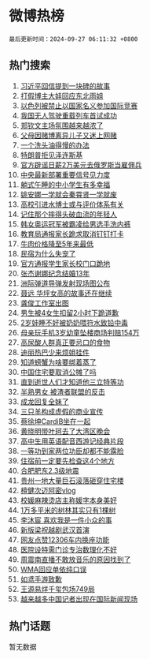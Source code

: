 # 微博热榜

`最后更新时间：2024-09-27 06:11:32 +0800`

## 热门搜索

1. [习近平回信提到一块碑的故事](https://m.weibo.cn/search?containerid=100103type%3D1%26t%3D10%26q%3D%23%E4%B9%A0%E8%BF%91%E5%B9%B3%E5%9B%9E%E4%BF%A1%E6%8F%90%E5%88%B0%E4%B8%80%E5%9D%97%E7%A2%91%E7%9A%84%E6%95%85%E4%BA%8B%23&stream_entry_id=51&isnewpage=1&extparam=seat%3D1%26filter_type%3Drealtimehot%26stream_entry_id%3D51%26c_type%3D51%26q%3D%2523%25E4%25B9%25A0%25E8%25BF%2591%25E5%25B9%25B3%25E5%259B%259E%25E4%25BF%25A1%25E6%258F%2590%25E5%2588%25B0%25E4%25B8%2580%25E5%259D%2597%25E7%25A2%2591%25E7%259A%2584%25E6%2595%2585%25E4%25BA%258B%2523%26dgr%3D0%26pos%3D0%26cate%3D10103%26display_time%3D1727388691%26pre_seqid%3D17273886918740117595454)
1. [打假博主大娃回应东北雨姐](https://m.weibo.cn/search?containerid=100103type%3D1%26t%3D10%26q%3D%23%E6%89%93%E5%81%87%E5%8D%9A%E4%B8%BB%E5%A4%A7%E5%A8%83%E5%9B%9E%E5%BA%94%E4%B8%9C%E5%8C%97%E9%9B%A8%E5%A7%90%23&stream_entry_id=31&isnewpage=1&extparam=seat%3D1%26stream_entry_id%3D31%26flag%3D2%26realpos%3D1%26pos%3D0%26lcate%3D5001%26filter_type%3Drealtimehot%26c_type%3D31%26q%3D%2523%25E6%2589%2593%25E5%2581%2587%25E5%258D%259A%25E4%25B8%25BB%25E5%25A4%25A7%25E5%25A8%2583%25E5%259B%259E%25E5%25BA%2594%25E4%25B8%259C%25E5%258C%2597%25E9%259B%25A8%25E5%25A7%2590%2523%26band_rank%3D1%26cate%3D5001%26dgr%3D0%26display_time%3D1727388691%26pre_seqid%3D17273886918740117595454)
1. [以色列被禁止以国家名义参加国际竞赛](https://m.weibo.cn/search?containerid=100103type%3D1%26t%3D10%26q%3D%23%E4%BB%A5%E8%89%B2%E5%88%97%E8%A2%AB%E7%A6%81%E6%AD%A2%E4%BB%A5%E5%9B%BD%E5%AE%B6%E5%90%8D%E4%B9%89%E5%8F%82%E5%8A%A0%E5%9B%BD%E9%99%85%E7%AB%9E%E8%B5%9B%23&stream_entry_id=31&isnewpage=1&extparam=seat%3D1%26stream_entry_id%3D31%26flag%3D2%26realpos%3D2%26pos%3D1%26lcate%3D5001%26filter_type%3Drealtimehot%26c_type%3D31%26q%3D%2523%25E4%25BB%25A5%25E8%2589%25B2%25E5%2588%2597%25E8%25A2%25AB%25E7%25A6%2581%25E6%25AD%25A2%25E4%25BB%25A5%25E5%259B%25BD%25E5%25AE%25B6%25E5%2590%258D%25E4%25B9%2589%25E5%258F%2582%25E5%258A%25A0%25E5%259B%25BD%25E9%2599%2585%25E7%25AB%259E%25E8%25B5%259B%2523%26band_rank%3D2%26cate%3D5001%26dgr%3D0%26display_time%3D1727388691%26pre_seqid%3D17273886918740117595454)
1. [我国无人驾驶重载列车首试成功](https://m.weibo.cn/search?containerid=100103type%3D1%26t%3D10%26q%3D%23%E6%88%91%E5%9B%BD%E6%97%A0%E4%BA%BA%E9%A9%BE%E9%A9%B6%E9%87%8D%E8%BD%BD%E5%88%97%E8%BD%A6%E9%A6%96%E8%AF%95%E6%88%90%E5%8A%9F%23&stream_entry_id=31&isnewpage=1&extparam=seat%3D1%26stream_entry_id%3D31%26flag%3D0%26realpos%3D3%26pos%3D2%26lcate%3D5001%26filter_type%3Drealtimehot%26c_type%3D31%26q%3D%2523%25E6%2588%2591%25E5%259B%25BD%25E6%2597%25A0%25E4%25BA%25BA%25E9%25A9%25BE%25E9%25A9%25B6%25E9%2587%258D%25E8%25BD%25BD%25E5%2588%2597%25E8%25BD%25A6%25E9%25A6%2596%25E8%25AF%2595%25E6%2588%2590%25E5%258A%259F%2523%26band_rank%3D3%26cate%3D5001%26dgr%3D0%26display_time%3D1727388691%26pre_seqid%3D17273886918740117595454)
1. [郑钦文主场氛围越来越浓了](https://m.weibo.cn/search?containerid=100103type%3D1%26t%3D10%26q%3D%23%E9%83%91%E9%92%A6%E6%96%87%E4%B8%BB%E5%9C%BA%E6%B0%9B%E5%9B%B4%E8%B6%8A%E6%9D%A5%E8%B6%8A%E6%B5%93%E4%BA%86%23&stream_entry_id=31&isnewpage=1&extparam=seat%3D1%26is_ad_pos%3D1%26stream_entry_id%3D31%26pos%3D3%26lcate%3D5001%26q%3D%2523%25E9%2583%2591%25E9%2592%25A6%25E6%2596%2587%25E4%25B8%25BB%25E5%259C%25BA%25E6%25B0%259B%25E5%259B%25B4%25E8%25B6%258A%25E6%259D%25A5%25E8%25B6%258A%25E6%25B5%2593%25E4%25BA%2586%2523%26filter_type%3Drealtimehot%26band_rank%3D4%26c_type%3D31%26topic_ad%3D1%26dgr%3D0%26cate%3D5001%26adid%3D256949%26display_time%3D1727388691%26pre_seqid%3D17273886918740117595454)
1. [父母因赌博离异儿子又迷上网赌](https://m.weibo.cn/search?containerid=100103type%3D1%26t%3D10%26q%3D%23%E7%88%B6%E6%AF%8D%E5%9B%A0%E8%B5%8C%E5%8D%9A%E7%A6%BB%E5%BC%82%E5%84%BF%E5%AD%90%E5%8F%88%E8%BF%B7%E4%B8%8A%E7%BD%91%E8%B5%8C%23&stream_entry_id=31&isnewpage=1&extparam=seat%3D1%26stream_entry_id%3D31%26flag%3D2%26realpos%3D4%26pos%3D4%26lcate%3D5001%26filter_type%3Drealtimehot%26c_type%3D31%26q%3D%2523%25E7%2588%25B6%25E6%25AF%258D%25E5%259B%25A0%25E8%25B5%258C%25E5%258D%259A%25E7%25A6%25BB%25E5%25BC%2582%25E5%2584%25BF%25E5%25AD%2590%25E5%258F%2588%25E8%25BF%25B7%25E4%25B8%258A%25E7%25BD%2591%25E8%25B5%258C%2523%26band_rank%3D4%26cate%3D5001%26dgr%3D0%26display_time%3D1727388691%26pre_seqid%3D17273886918740117595454)
1. [一个洗头油得慢的办法](https://m.weibo.cn/search?containerid=100103type%3D1%26t%3D10%26q%3D%E4%B8%80%E4%B8%AA%E6%B4%97%E5%A4%B4%E6%B2%B9%E5%BE%97%E6%85%A2%E7%9A%84%E5%8A%9E%E6%B3%95&stream_entry_id=31&isnewpage=1&extparam=seat%3D1%26stream_entry_id%3D31%26flag%3D2%26realpos%3D5%26pos%3D5%26lcate%3D5001%26filter_type%3Drealtimehot%26c_type%3D31%26q%3D%25E4%25B8%2580%25E4%25B8%25AA%25E6%25B4%2597%25E5%25A4%25B4%25E6%25B2%25B9%25E5%25BE%2597%25E6%2585%25A2%25E7%259A%2584%25E5%258A%259E%25E6%25B3%2595%26band_rank%3D5%26cate%3D5001%26dgr%3D0%26display_time%3D1727388691%26pre_seqid%3D17273886918740117595454)
1. [特朗普拒见泽连斯基](https://m.weibo.cn/search?containerid=100103type%3D1%26t%3D10%26q%3D%23%E7%89%B9%E6%9C%97%E6%99%AE%E6%8B%92%E8%A7%81%E6%B3%BD%E8%BF%9E%E6%96%AF%E5%9F%BA%23&stream_entry_id=31&isnewpage=1&extparam=seat%3D1%26stream_entry_id%3D31%26flag%3D0%26realpos%3D6%26pos%3D6%26lcate%3D5001%26filter_type%3Drealtimehot%26c_type%3D31%26q%3D%2523%25E7%2589%25B9%25E6%259C%2597%25E6%2599%25AE%25E6%258B%2592%25E8%25A7%2581%25E6%25B3%25BD%25E8%25BF%259E%25E6%2596%25AF%25E5%259F%25BA%2523%26band_rank%3D6%26cate%3D5001%26dgr%3D0%26display_time%3D1727388691%26pre_seqid%3D17273886918740117595454)
1. [官方辟谣日薪2万美元去俄罗斯当雇佣兵](https://m.weibo.cn/search?containerid=100103type%3D1%26t%3D10%26q%3D%23%E5%AE%98%E6%96%B9%E8%BE%9F%E8%B0%A3%E6%97%A5%E8%96%AA2%E4%B8%87%E7%BE%8E%E5%85%83%E5%8E%BB%E4%BF%84%E7%BD%97%E6%96%AF%E5%BD%93%E9%9B%87%E4%BD%A3%E5%85%B5%23&stream_entry_id=31&isnewpage=1&extparam=seat%3D1%26is_ad_pos%3D1%26stream_entry_id%3D31%26pos%3D7%26lcate%3D5001%26filter_type%3Drealtimehot%26band_rank%3D7%26c_type%3D31%26q%3D%2523%25E5%25AE%2598%25E6%2596%25B9%25E8%25BE%259F%25E8%25B0%25A3%25E6%2597%25A5%25E8%2596%25AA2%25E4%25B8%2587%25E7%25BE%258E%25E5%2585%2583%25E5%258E%25BB%25E4%25BF%2584%25E7%25BD%2597%25E6%2596%25AF%25E5%25BD%2593%25E9%259B%2587%25E4%25BD%25A3%25E5%2585%25B5%2523%26dgr%3D0%26cate%3D5001%26adid%3D257655%26display_time%3D1727388691%26pre_seqid%3D17273886918740117595454)
1. [中央最新部署重要信号见力度](https://m.weibo.cn/search?containerid=100103type%3D1%26t%3D10%26q%3D%23%E4%B8%AD%E5%A4%AE%E6%9C%80%E6%96%B0%E9%83%A8%E7%BD%B2%E9%87%8D%E8%A6%81%E4%BF%A1%E5%8F%B7%E8%A7%81%E5%8A%9B%E5%BA%A6%23&stream_entry_id=31&isnewpage=1&extparam=seat%3D1%26stream_entry_id%3D31%26flag%3D0%26realpos%3D7%26pos%3D8%26lcate%3D5001%26filter_type%3Drealtimehot%26c_type%3D31%26q%3D%2523%25E4%25B8%25AD%25E5%25A4%25AE%25E6%259C%2580%25E6%2596%25B0%25E9%2583%25A8%25E7%25BD%25B2%25E9%2587%258D%25E8%25A6%2581%25E4%25BF%25A1%25E5%258F%25B7%25E8%25A7%2581%25E5%258A%259B%25E5%25BA%25A6%2523%26band_rank%3D7%26cate%3D5001%26dgr%3D0%26display_time%3D1727388691%26pre_seqid%3D17273886918740117595454)
1. [躺式午睡的中小学生有多幸福](https://m.weibo.cn/search?containerid=100103type%3D1%26t%3D10%26q%3D%23%E8%BA%BA%E5%BC%8F%E5%8D%88%E7%9D%A1%E7%9A%84%E4%B8%AD%E5%B0%8F%E5%AD%A6%E7%94%9F%E6%9C%89%E5%A4%9A%E5%B9%B8%E7%A6%8F%23&stream_entry_id=31&isnewpage=1&extparam=seat%3D1%26stream_entry_id%3D31%26flag%3D0%26realpos%3D8%26pos%3D9%26lcate%3D5001%26filter_type%3Drealtimehot%26c_type%3D31%26q%3D%2523%25E8%25BA%25BA%25E5%25BC%258F%25E5%258D%2588%25E7%259D%25A1%25E7%259A%2584%25E4%25B8%25AD%25E5%25B0%258F%25E5%25AD%25A6%25E7%2594%259F%25E6%259C%2589%25E5%25A4%259A%25E5%25B9%25B8%25E7%25A6%258F%2523%26band_rank%3D8%26cate%3D5001%26dgr%3D0%26display_time%3D1727388691%26pre_seqid%3D17273886918740117595454)
1. [姚安娜一学就会秦霄贤一学就废](https://m.weibo.cn/search?containerid=100103type%3D1%26t%3D10%26q%3D%E5%A7%9A%E5%AE%89%E5%A8%9C%E4%B8%80%E5%AD%A6%E5%B0%B1%E4%BC%9A%E7%A7%A6%E9%9C%84%E8%B4%A4%E4%B8%80%E5%AD%A6%E5%B0%B1%E5%BA%9F&stream_entry_id=31&isnewpage=1&extparam=seat%3D1%26stream_entry_id%3D31%26flag%3D0%26realpos%3D9%26pos%3D10%26lcate%3D5001%26filter_type%3Drealtimehot%26c_type%3D31%26q%3D%25E5%25A7%259A%25E5%25AE%2589%25E5%25A8%259C%25E4%25B8%2580%25E5%25AD%25A6%25E5%25B0%25B1%25E4%25BC%259A%25E7%25A7%25A6%25E9%259C%2584%25E8%25B4%25A4%25E4%25B8%2580%25E5%25AD%25A6%25E5%25B0%25B1%25E5%25BA%259F%26band_rank%3D9%26cate%3D5001%26dgr%3D0%26display_time%3D1727388691%26pre_seqid%3D17273886918740117595454)
1. [高校引进水博士或与评价体系有关](https://m.weibo.cn/search?containerid=100103type%3D1%26t%3D10%26q%3D%23%E9%AB%98%E6%A0%A1%E5%BC%95%E8%BF%9B%E6%B0%B4%E5%8D%9A%E5%A3%AB%E6%88%96%E4%B8%8E%E8%AF%84%E4%BB%B7%E4%BD%93%E7%B3%BB%E6%9C%89%E5%85%B3%23&stream_entry_id=31&isnewpage=1&extparam=seat%3D1%26stream_entry_id%3D31%26flag%3D1%26realpos%3D10%26pos%3D11%26lcate%3D5001%26filter_type%3Drealtimehot%26c_type%3D31%26q%3D%2523%25E9%25AB%2598%25E6%25A0%25A1%25E5%25BC%2595%25E8%25BF%259B%25E6%25B0%25B4%25E5%258D%259A%25E5%25A3%25AB%25E6%2588%2596%25E4%25B8%258E%25E8%25AF%2584%25E4%25BB%25B7%25E4%25BD%2593%25E7%25B3%25BB%25E6%259C%2589%25E5%2585%25B3%2523%26band_rank%3D10%26cate%3D5001%26dgr%3D0%26display_time%3D1727388691%26pre_seqid%3D17273886918740117595454)
1. [记住那个摔得头破血流的年轻人](https://m.weibo.cn/search?containerid=100103type%3D1%26t%3D10%26q%3D%23%E8%AE%B0%E4%BD%8F%E9%82%A3%E4%B8%AA%E6%91%94%E5%BE%97%E5%A4%B4%E7%A0%B4%E8%A1%80%E6%B5%81%E7%9A%84%E5%B9%B4%E8%BD%BB%E4%BA%BA%23&stream_entry_id=31&isnewpage=1&extparam=seat%3D1%26stream_entry_id%3D31%26flag%3D0%26realpos%3D11%26pos%3D12%26lcate%3D5001%26filter_type%3Drealtimehot%26c_type%3D31%26q%3D%2523%25E8%25AE%25B0%25E4%25BD%258F%25E9%2582%25A3%25E4%25B8%25AA%25E6%2591%2594%25E5%25BE%2597%25E5%25A4%25B4%25E7%25A0%25B4%25E8%25A1%2580%25E6%25B5%2581%25E7%259A%2584%25E5%25B9%25B4%25E8%25BD%25BB%25E4%25BA%25BA%2523%26band_rank%3D11%26cate%3D5001%26dgr%3D0%26display_time%3D1727388691%26pre_seqid%3D17273886918740117595454)
1. [韩女奥运冠军被霸凌给男选手洗内裤](https://m.weibo.cn/search?containerid=100103type%3D1%26t%3D10%26q%3D%23%E9%9F%A9%E5%A5%B3%E5%A5%A5%E8%BF%90%E5%86%A0%E5%86%9B%E8%A2%AB%E9%9C%B8%E5%87%8C%E7%BB%99%E7%94%B7%E9%80%89%E6%89%8B%E6%B4%97%E5%86%85%E8%A3%A4%23&stream_entry_id=31&isnewpage=1&extparam=seat%3D1%26stream_entry_id%3D31%26flag%3D0%26realpos%3D12%26pos%3D13%26lcate%3D5001%26filter_type%3Drealtimehot%26c_type%3D31%26q%3D%2523%25E9%259F%25A9%25E5%25A5%25B3%25E5%25A5%25A5%25E8%25BF%2590%25E5%2586%25A0%25E5%2586%259B%25E8%25A2%25AB%25E9%259C%25B8%25E5%2587%258C%25E7%25BB%2599%25E7%2594%25B7%25E9%2580%2589%25E6%2589%258B%25E6%25B4%2597%25E5%2586%2585%25E8%25A3%25A4%2523%26band_rank%3D12%26cate%3D5001%26dgr%3D0%26display_time%3D1727388691%26pre_seqid%3D17273886918740117595454)
1. [教育局通报家长跪求取消钉钉打卡](https://m.weibo.cn/search?containerid=100103type%3D1%26t%3D10%26q%3D%23%E6%95%99%E8%82%B2%E5%B1%80%E9%80%9A%E6%8A%A5%E5%AE%B6%E9%95%BF%E8%B7%AA%E6%B1%82%E5%8F%96%E6%B6%88%E9%92%89%E9%92%89%E6%89%93%E5%8D%A1%23&stream_entry_id=31&isnewpage=1&extparam=seat%3D1%26stream_entry_id%3D31%26flag%3D0%26realpos%3D13%26pos%3D14%26lcate%3D5001%26filter_type%3Drealtimehot%26c_type%3D31%26q%3D%2523%25E6%2595%2599%25E8%2582%25B2%25E5%25B1%2580%25E9%2580%259A%25E6%258A%25A5%25E5%25AE%25B6%25E9%2595%25BF%25E8%25B7%25AA%25E6%25B1%2582%25E5%258F%2596%25E6%25B6%2588%25E9%2592%2589%25E9%2592%2589%25E6%2589%2593%25E5%258D%25A1%2523%26band_rank%3D13%26cate%3D5001%26dgr%3D0%26display_time%3D1727388691%26pre_seqid%3D17273886918740117595454)
1. [牛肉价格降至5年来最低](https://m.weibo.cn/search?containerid=100103type%3D1%26t%3D10%26q%3D%23%E7%89%9B%E8%82%89%E4%BB%B7%E6%A0%BC%E9%99%8D%E8%87%B35%E5%B9%B4%E6%9D%A5%E6%9C%80%E4%BD%8E%23&stream_entry_id=31&isnewpage=1&extparam=seat%3D1%26stream_entry_id%3D31%26flag%3D0%26realpos%3D14%26pos%3D15%26lcate%3D5001%26filter_type%3Drealtimehot%26c_type%3D31%26q%3D%2523%25E7%2589%259B%25E8%2582%2589%25E4%25BB%25B7%25E6%25A0%25BC%25E9%2599%258D%25E8%2587%25B35%25E5%25B9%25B4%25E6%259D%25A5%25E6%259C%2580%25E4%25BD%258E%2523%26band_rank%3D14%26cate%3D5001%26dgr%3D0%26display_time%3D1727388691%26pre_seqid%3D17273886918740117595454)
1. [民宿为什么失宠了](https://m.weibo.cn/search?containerid=100103type%3D1%26t%3D10%26q%3D%23%E6%B0%91%E5%AE%BF%E4%B8%BA%E4%BB%80%E4%B9%88%E5%A4%B1%E5%AE%A0%E4%BA%86%23&stream_entry_id=31&isnewpage=1&extparam=seat%3D1%26stream_entry_id%3D31%26flag%3D0%26realpos%3D15%26pos%3D16%26lcate%3D5001%26filter_type%3Drealtimehot%26c_type%3D31%26q%3D%2523%25E6%25B0%2591%25E5%25AE%25BF%25E4%25B8%25BA%25E4%25BB%2580%25E4%25B9%2588%25E5%25A4%25B1%25E5%25AE%25A0%25E4%25BA%2586%2523%26band_rank%3D15%26cate%3D5001%26dgr%3D0%26display_time%3D1727388691%26pre_seqid%3D17273886918740117595454)
1. [官方通报学生家长校门口跪地](https://m.weibo.cn/search?containerid=100103type%3D1%26t%3D10%26q%3D%23%E5%AE%98%E6%96%B9%E9%80%9A%E6%8A%A5%E5%AD%A6%E7%94%9F%E5%AE%B6%E9%95%BF%E6%A0%A1%E9%97%A8%E5%8F%A3%E8%B7%AA%E5%9C%B0%23&stream_entry_id=31&isnewpage=1&extparam=seat%3D1%26stream_entry_id%3D31%26flag%3D0%26realpos%3D16%26pos%3D17%26lcate%3D5001%26filter_type%3Drealtimehot%26c_type%3D31%26q%3D%2523%25E5%25AE%2598%25E6%2596%25B9%25E9%2580%259A%25E6%258A%25A5%25E5%25AD%25A6%25E7%2594%259F%25E5%25AE%25B6%25E9%2595%25BF%25E6%25A0%25A1%25E9%2597%25A8%25E5%258F%25A3%25E8%25B7%25AA%25E5%259C%25B0%2523%26band_rank%3D16%26cate%3D5001%26dgr%3D0%26display_time%3D1727388691%26pre_seqid%3D17273886918740117595454)
1. [张杰谢娜纪念结婚13年](https://m.weibo.cn/search?containerid=100103type%3D1%26t%3D10%26q%3D%23%E5%BC%A0%E6%9D%B0%E8%B0%A2%E5%A8%9C%E7%BA%AA%E5%BF%B5%E7%BB%93%E5%A9%9A13%E5%B9%B4%23&stream_entry_id=31&isnewpage=1&extparam=seat%3D1%26stream_entry_id%3D31%26flag%3D0%26realpos%3D17%26pos%3D18%26lcate%3D5001%26filter_type%3Drealtimehot%26c_type%3D31%26q%3D%2523%25E5%25BC%25A0%25E6%259D%25B0%25E8%25B0%25A2%25E5%25A8%259C%25E7%25BA%25AA%25E5%25BF%25B5%25E7%25BB%2593%25E5%25A9%259A13%25E5%25B9%25B4%2523%26band_rank%3D17%26cate%3D5001%26dgr%3D0%26display_time%3D1727388691%26pre_seqid%3D17273886918740117595454)
1. [洲际弹道导弹发射现场图公布](https://m.weibo.cn/search?containerid=100103type%3D1%26t%3D10%26q%3D%23%E6%B4%B2%E9%99%85%E5%BC%B9%E9%81%93%E5%AF%BC%E5%BC%B9%E5%8F%91%E5%B0%84%E7%8E%B0%E5%9C%BA%E5%9B%BE%E5%85%AC%E5%B8%83%23&stream_entry_id=31&isnewpage=1&extparam=seat%3D1%26stream_entry_id%3D31%26flag%3D0%26realpos%3D18%26pos%3D19%26lcate%3D5001%26filter_type%3Drealtimehot%26c_type%3D31%26q%3D%2523%25E6%25B4%25B2%25E9%2599%2585%25E5%25BC%25B9%25E9%2581%2593%25E5%25AF%25BC%25E5%25BC%25B9%25E5%258F%2591%25E5%25B0%2584%25E7%258E%25B0%25E5%259C%25BA%25E5%259B%25BE%25E5%2585%25AC%25E5%25B8%2583%2523%26band_rank%3D18%26cate%3D5001%26dgr%3D0%26display_time%3D1727388691%26pre_seqid%3D17273886918740117595454)
1. [聂远 华坪女高的故事还在继续](https://m.weibo.cn/search?containerid=100103type%3D1%26t%3D10%26q%3D%E8%81%82%E8%BF%9C+%E5%8D%8E%E5%9D%AA%E5%A5%B3%E9%AB%98%E7%9A%84%E6%95%85%E4%BA%8B%E8%BF%98%E5%9C%A8%E7%BB%A7%E7%BB%AD&stream_entry_id=31&isnewpage=1&extparam=seat%3D1%26stream_entry_id%3D31%26flag%3D0%26realpos%3D19%26pos%3D20%26lcate%3D5001%26filter_type%3Drealtimehot%26c_type%3D31%26q%3D%25E8%2581%2582%25E8%25BF%259C%2520%25E5%258D%258E%25E5%259D%25AA%25E5%25A5%25B3%25E9%25AB%2598%25E7%259A%2584%25E6%2595%2585%25E4%25BA%258B%25E8%25BF%2598%25E5%259C%25A8%25E7%25BB%25A7%25E7%25BB%25AD%26band_rank%3D19%26cate%3D5001%26dgr%3D0%26display_time%3D1727388691%26pre_seqid%3D17273886918740117595454)
1. [龚俊工作室出图](https://m.weibo.cn/search?containerid=100103type%3D1%26t%3D10%26q%3D%E9%BE%9A%E4%BF%8A%E5%B7%A5%E4%BD%9C%E5%AE%A4%E5%87%BA%E5%9B%BE&stream_entry_id=31&isnewpage=1&extparam=seat%3D1%26stream_entry_id%3D31%26flag%3D0%26realpos%3D20%26pos%3D21%26lcate%3D5001%26filter_type%3Drealtimehot%26c_type%3D31%26q%3D%25E9%25BE%259A%25E4%25BF%258A%25E5%25B7%25A5%25E4%25BD%259C%25E5%25AE%25A4%25E5%2587%25BA%25E5%259B%25BE%26band_rank%3D20%26cate%3D5001%26dgr%3D0%26display_time%3D1727388691%26pre_seqid%3D17273886918740117595454)
1. [男生被4女生扣留2小时下跪道歉](https://m.weibo.cn/search?containerid=100103type%3D1%26t%3D10%26q%3D%23%E7%94%B7%E7%94%9F%E8%A2%AB4%E5%A5%B3%E7%94%9F%E6%89%A3%E7%95%992%E5%B0%8F%E6%97%B6%E4%B8%8B%E8%B7%AA%E9%81%93%E6%AD%89%23&stream_entry_id=31&isnewpage=1&extparam=seat%3D1%26stream_entry_id%3D31%26flag%3D0%26realpos%3D21%26pos%3D22%26lcate%3D5001%26filter_type%3Drealtimehot%26c_type%3D31%26q%3D%2523%25E7%2594%25B7%25E7%2594%259F%25E8%25A2%25AB4%25E5%25A5%25B3%25E7%2594%259F%25E6%2589%25A3%25E7%2595%25992%25E5%25B0%258F%25E6%2597%25B6%25E4%25B8%258B%25E8%25B7%25AA%25E9%2581%2593%25E6%25AD%2589%2523%26band_rank%3D21%26cate%3D5001%26dgr%3D0%26display_time%3D1727388691%26pre_seqid%3D17273886918740117595454)
1. [2岁娃睡不好被奶奶喂符水致铅中毒](https://m.weibo.cn/search?containerid=100103type%3D1%26t%3D10%26q%3D%232%E5%B2%81%E5%A8%83%E7%9D%A1%E4%B8%8D%E5%A5%BD%E8%A2%AB%E5%A5%B6%E5%A5%B6%E5%96%82%E7%AC%A6%E6%B0%B4%E8%87%B4%E9%93%85%E4%B8%AD%E6%AF%92%23&stream_entry_id=31&isnewpage=1&extparam=seat%3D1%26stream_entry_id%3D31%26flag%3D0%26realpos%3D22%26pos%3D23%26lcate%3D5001%26filter_type%3Drealtimehot%26c_type%3D31%26q%3D%25232%25E5%25B2%2581%25E5%25A8%2583%25E7%259D%25A1%25E4%25B8%258D%25E5%25A5%25BD%25E8%25A2%25AB%25E5%25A5%25B6%25E5%25A5%25B6%25E5%2596%2582%25E7%25AC%25A6%25E6%25B0%25B4%25E8%2587%25B4%25E9%2593%2585%25E4%25B8%25AD%25E6%25AF%2592%2523%26band_rank%3D22%26cate%3D5001%26dgr%3D0%26display_time%3D1727388691%26pre_seqid%3D17273886918740117595454)
1. [母亲玩手机3岁幼童坠楼商场判赔154万](https://m.weibo.cn/search?containerid=100103type%3D1%26t%3D10%26q%3D%23%E6%AF%8D%E4%BA%B2%E7%8E%A9%E6%89%8B%E6%9C%BA3%E5%B2%81%E5%B9%BC%E7%AB%A5%E5%9D%A0%E6%A5%BC%E5%95%86%E5%9C%BA%E5%88%A4%E8%B5%94154%E4%B8%87%23&stream_entry_id=31&isnewpage=1&extparam=seat%3D1%26stream_entry_id%3D31%26flag%3D0%26realpos%3D23%26pos%3D24%26lcate%3D5001%26filter_type%3Drealtimehot%26c_type%3D31%26q%3D%2523%25E6%25AF%258D%25E4%25BA%25B2%25E7%258E%25A9%25E6%2589%258B%25E6%259C%25BA3%25E5%25B2%2581%25E5%25B9%25BC%25E7%25AB%25A5%25E5%259D%25A0%25E6%25A5%25BC%25E5%2595%2586%25E5%259C%25BA%25E5%2588%25A4%25E8%25B5%2594154%25E4%25B8%2587%2523%26band_rank%3D23%26cate%3D5001%26dgr%3D0%26display_time%3D1727388691%26pre_seqid%3D17273886918740117595454)
1. [高尿酸人群真正要忌口的食物](https://m.weibo.cn/search?containerid=100103type%3D1%26t%3D10%26q%3D%23%E9%AB%98%E5%B0%BF%E9%85%B8%E4%BA%BA%E7%BE%A4%E7%9C%9F%E6%AD%A3%E8%A6%81%E5%BF%8C%E5%8F%A3%E7%9A%84%E9%A3%9F%E7%89%A9%23&stream_entry_id=31&isnewpage=1&extparam=seat%3D1%26stream_entry_id%3D31%26flag%3D0%26realpos%3D24%26pos%3D25%26lcate%3D5001%26filter_type%3Drealtimehot%26c_type%3D31%26q%3D%2523%25E9%25AB%2598%25E5%25B0%25BF%25E9%2585%25B8%25E4%25BA%25BA%25E7%25BE%25A4%25E7%259C%259F%25E6%25AD%25A3%25E8%25A6%2581%25E5%25BF%258C%25E5%258F%25A3%25E7%259A%2584%25E9%25A3%259F%25E7%2589%25A9%2523%26band_rank%3D24%26cate%3D5001%26dgr%3D0%26display_time%3D1727388691%26pre_seqid%3D17273886918740117595454)
1. [迪丽热巴少来烦姐挂件](https://m.weibo.cn/search?containerid=100103type%3D1%26t%3D10%26q%3D%23%E8%BF%AA%E4%B8%BD%E7%83%AD%E5%B7%B4%E5%B0%91%E6%9D%A5%E7%83%A6%E5%A7%90%E6%8C%82%E4%BB%B6%23&stream_entry_id=31&isnewpage=1&extparam=seat%3D1%26stream_entry_id%3D31%26flag%3D0%26realpos%3D25%26pos%3D26%26lcate%3D5001%26filter_type%3Drealtimehot%26c_type%3D31%26q%3D%2523%25E8%25BF%25AA%25E4%25B8%25BD%25E7%2583%25AD%25E5%25B7%25B4%25E5%25B0%2591%25E6%259D%25A5%25E7%2583%25A6%25E5%25A7%2590%25E6%258C%2582%25E4%25BB%25B6%2523%26band_rank%3D25%26cate%3D5001%26dgr%3D0%26display_time%3D1727388691%26pre_seqid%3D17273886918740117595454)
1. [知道螃蟹为啥要绑着蒸了](https://m.weibo.cn/search?containerid=100103type%3D1%26t%3D10%26q%3D%E7%9F%A5%E9%81%93%E8%9E%83%E8%9F%B9%E4%B8%BA%E5%95%A5%E8%A6%81%E7%BB%91%E7%9D%80%E8%92%B8%E4%BA%86&stream_entry_id=31&isnewpage=1&extparam=seat%3D1%26stream_entry_id%3D31%26flag%3D0%26realpos%3D26%26pos%3D27%26lcate%3D5001%26filter_type%3Drealtimehot%26c_type%3D31%26q%3D%25E7%259F%25A5%25E9%2581%2593%25E8%259E%2583%25E8%259F%25B9%25E4%25B8%25BA%25E5%2595%25A5%25E8%25A6%2581%25E7%25BB%2591%25E7%259D%2580%25E8%2592%25B8%25E4%25BA%2586%26band_rank%3D26%26cate%3D5001%26dgr%3D0%26display_time%3D1727388691%26pre_seqid%3D17273886918740117595454)
1. [中国住宅要取消公摊了吗](https://m.weibo.cn/search?containerid=100103type%3D1%26t%3D10%26q%3D%23%E4%B8%AD%E5%9B%BD%E4%BD%8F%E5%AE%85%E8%A6%81%E5%8F%96%E6%B6%88%E5%85%AC%E6%91%8A%E4%BA%86%E5%90%97%23&stream_entry_id=31&isnewpage=1&extparam=seat%3D1%26stream_entry_id%3D31%26flag%3D0%26realpos%3D27%26pos%3D28%26lcate%3D5001%26filter_type%3Drealtimehot%26c_type%3D31%26q%3D%2523%25E4%25B8%25AD%25E5%259B%25BD%25E4%25BD%258F%25E5%25AE%2585%25E8%25A6%2581%25E5%258F%2596%25E6%25B6%2588%25E5%2585%25AC%25E6%2591%258A%25E4%25BA%2586%25E5%2590%2597%2523%26band_rank%3D27%26cate%3D5001%26dgr%3D0%26display_time%3D1727388691%26pre_seqid%3D17273886918740117595454)
1. [直到逝世人们才知道他三立特等功](https://m.weibo.cn/search?containerid=100103type%3D1%26t%3D10%26q%3D%23%E7%9B%B4%E5%88%B0%E9%80%9D%E4%B8%96%E4%BA%BA%E4%BB%AC%E6%89%8D%E7%9F%A5%E9%81%93%E4%BB%96%E4%B8%89%E7%AB%8B%E7%89%B9%E7%AD%89%E5%8A%9F%23&stream_entry_id=31&isnewpage=1&extparam=seat%3D1%26stream_entry_id%3D31%26flag%3D0%26realpos%3D28%26pos%3D29%26lcate%3D5001%26filter_type%3Drealtimehot%26c_type%3D31%26q%3D%2523%25E7%259B%25B4%25E5%2588%25B0%25E9%2580%259D%25E4%25B8%2596%25E4%25BA%25BA%25E4%25BB%25AC%25E6%2589%258D%25E7%259F%25A5%25E9%2581%2593%25E4%25BB%2596%25E4%25B8%2589%25E7%25AB%258B%25E7%2589%25B9%25E7%25AD%2589%25E5%258A%259F%2523%26band_rank%3D28%26cate%3D5001%26dgr%3D0%26display_time%3D1727388691%26pre_seqid%3D17273886918740117595454)
1. [半熟男女 被渣者联盟的反击](https://m.weibo.cn/search?containerid=100103type%3D1%26t%3D10%26q%3D%E5%8D%8A%E7%86%9F%E7%94%B7%E5%A5%B3+%E8%A2%AB%E6%B8%A3%E8%80%85%E8%81%94%E7%9B%9F%E7%9A%84%E5%8F%8D%E5%87%BB&stream_entry_id=31&isnewpage=1&extparam=seat%3D1%26stream_entry_id%3D31%26flag%3D0%26realpos%3D29%26pos%3D30%26lcate%3D5001%26filter_type%3Drealtimehot%26c_type%3D31%26q%3D%25E5%258D%258A%25E7%2586%259F%25E7%2594%25B7%25E5%25A5%25B3%2520%25E8%25A2%25AB%25E6%25B8%25A3%25E8%2580%2585%25E8%2581%2594%25E7%259B%259F%25E7%259A%2584%25E5%258F%258D%25E5%2587%25BB%26band_rank%3D29%26cate%3D5001%26dgr%3D0%26display_time%3D1727388691%26pre_seqid%3D17273886918740117595454)
1. [成龙回复全妹了](https://m.weibo.cn/search?containerid=100103type%3D1%26t%3D10%26q%3D%23%E6%88%90%E9%BE%99%E5%9B%9E%E5%A4%8D%E5%85%A8%E5%A6%B9%E4%BA%86%23&stream_entry_id=31&isnewpage=1&extparam=seat%3D1%26stream_entry_id%3D31%26flag%3D0%26realpos%3D30%26pos%3D31%26lcate%3D5001%26filter_type%3Drealtimehot%26c_type%3D31%26q%3D%2523%25E6%2588%2590%25E9%25BE%2599%25E5%259B%259E%25E5%25A4%258D%25E5%2585%25A8%25E5%25A6%25B9%25E4%25BA%2586%2523%26band_rank%3D30%26cate%3D5001%26dgr%3D0%26display_time%3D1727388691%26pre_seqid%3D17273886918740117595454)
1. [三只羊构成虚假的商业宣传](https://m.weibo.cn/search?containerid=100103type%3D1%26t%3D10%26q%3D%23%E4%B8%89%E5%8F%AA%E7%BE%8A%E6%9E%84%E6%88%90%E8%99%9A%E5%81%87%E7%9A%84%E5%95%86%E4%B8%9A%E5%AE%A3%E4%BC%A0%23&stream_entry_id=31&isnewpage=1&extparam=seat%3D1%26stream_entry_id%3D31%26flag%3D0%26realpos%3D31%26pos%3D32%26lcate%3D5001%26filter_type%3Drealtimehot%26c_type%3D31%26q%3D%2523%25E4%25B8%2589%25E5%258F%25AA%25E7%25BE%258A%25E6%259E%2584%25E6%2588%2590%25E8%2599%259A%25E5%2581%2587%25E7%259A%2584%25E5%2595%2586%25E4%25B8%259A%25E5%25AE%25A3%25E4%25BC%25A0%2523%26band_rank%3D31%26cate%3D5001%26dgr%3D0%26display_time%3D1727388691%26pre_seqid%3D17273886918740117595454)
1. [蔡徐坤CardiB坐在一起](https://m.weibo.cn/search?containerid=100103type%3D1%26t%3D10%26q%3D%23%E8%94%A1%E5%BE%90%E5%9D%A4CardiB%E5%9D%90%E5%9C%A8%E4%B8%80%E8%B5%B7%23&stream_entry_id=31&isnewpage=1&extparam=seat%3D1%26stream_entry_id%3D31%26flag%3D0%26realpos%3D32%26pos%3D33%26lcate%3D5001%26filter_type%3Drealtimehot%26c_type%3D31%26q%3D%2523%25E8%2594%25A1%25E5%25BE%2590%25E5%259D%25A4CardiB%25E5%259D%2590%25E5%259C%25A8%25E4%25B8%2580%25E8%25B5%25B7%2523%26band_rank%3D32%26cate%3D5001%26dgr%3D0%26display_time%3D1727388691%26pre_seqid%3D17273886918740117595454)
1. [黄晓明带叶珂去了大湾区晚会](https://m.weibo.cn/search?containerid=100103type%3D1%26t%3D10%26q%3D%23%E9%BB%84%E6%99%93%E6%98%8E%E5%B8%A6%E5%8F%B6%E7%8F%82%E5%8E%BB%E4%BA%86%E5%A4%A7%E6%B9%BE%E5%8C%BA%E6%99%9A%E4%BC%9A%23&stream_entry_id=31&isnewpage=1&extparam=seat%3D1%26stream_entry_id%3D31%26flag%3D0%26realpos%3D33%26pos%3D34%26lcate%3D5001%26filter_type%3Drealtimehot%26c_type%3D31%26q%3D%2523%25E9%25BB%2584%25E6%2599%2593%25E6%2598%258E%25E5%25B8%25A6%25E5%258F%25B6%25E7%258F%2582%25E5%258E%25BB%25E4%25BA%2586%25E5%25A4%25A7%25E6%25B9%25BE%25E5%258C%25BA%25E6%2599%259A%25E4%25BC%259A%2523%26band_rank%3D33%26cate%3D5001%26dgr%3D0%26display_time%3D1727388691%26pre_seqid%3D17273886918740117595454)
1. [高中生用英语配音西游记经典片段](https://m.weibo.cn/search?containerid=100103type%3D1%26t%3D10%26q%3D%23%E9%AB%98%E4%B8%AD%E7%94%9F%E7%94%A8%E8%8B%B1%E8%AF%AD%E9%85%8D%E9%9F%B3%E8%A5%BF%E6%B8%B8%E8%AE%B0%E7%BB%8F%E5%85%B8%E7%89%87%E6%AE%B5%23&stream_entry_id=31&isnewpage=1&extparam=seat%3D1%26stream_entry_id%3D31%26flag%3D1%26realpos%3D34%26pos%3D35%26lcate%3D5001%26filter_type%3Drealtimehot%26c_type%3D31%26q%3D%2523%25E9%25AB%2598%25E4%25B8%25AD%25E7%2594%259F%25E7%2594%25A8%25E8%258B%25B1%25E8%25AF%25AD%25E9%2585%258D%25E9%259F%25B3%25E8%25A5%25BF%25E6%25B8%25B8%25E8%25AE%25B0%25E7%25BB%258F%25E5%2585%25B8%25E7%2589%2587%25E6%25AE%25B5%2523%26band_rank%3D34%26cate%3D5001%26dgr%3D0%26display_time%3D1727388691%26pre_seqid%3D17273886918740117595454)
1. [一等功到家两位功臣却都不能露脸](https://m.weibo.cn/search?containerid=100103type%3D1%26t%3D10%26q%3D%23%E4%B8%80%E7%AD%89%E5%8A%9F%E5%88%B0%E5%AE%B6%E4%B8%A4%E4%BD%8D%E5%8A%9F%E8%87%A3%E5%8D%B4%E9%83%BD%E4%B8%8D%E8%83%BD%E9%9C%B2%E8%84%B8%23&stream_entry_id=31&isnewpage=1&extparam=seat%3D1%26stream_entry_id%3D31%26flag%3D0%26realpos%3D35%26pos%3D36%26lcate%3D5001%26filter_type%3Drealtimehot%26c_type%3D31%26q%3D%2523%25E4%25B8%2580%25E7%25AD%2589%25E5%258A%259F%25E5%2588%25B0%25E5%25AE%25B6%25E4%25B8%25A4%25E4%25BD%258D%25E5%258A%259F%25E8%2587%25A3%25E5%258D%25B4%25E9%2583%25BD%25E4%25B8%258D%25E8%2583%25BD%25E9%259C%25B2%25E8%2584%25B8%2523%26band_rank%3D35%26cate%3D5001%26dgr%3D0%26display_time%3D1727388691%26pre_seqid%3D17273886918740117595454)
1. [住宿前一定要先检查这4个地方](https://m.weibo.cn/search?containerid=100103type%3D1%26t%3D10%26q%3D%23%E4%BD%8F%E5%AE%BF%E5%89%8D%E4%B8%80%E5%AE%9A%E8%A6%81%E5%85%88%E6%A3%80%E6%9F%A5%E8%BF%994%E4%B8%AA%E5%9C%B0%E6%96%B9%23&stream_entry_id=31&isnewpage=1&extparam=seat%3D1%26stream_entry_id%3D31%26flag%3D0%26realpos%3D36%26pos%3D37%26lcate%3D5001%26filter_type%3Drealtimehot%26c_type%3D31%26q%3D%2523%25E4%25BD%258F%25E5%25AE%25BF%25E5%2589%258D%25E4%25B8%2580%25E5%25AE%259A%25E8%25A6%2581%25E5%2585%2588%25E6%25A3%2580%25E6%259F%25A5%25E8%25BF%25994%25E4%25B8%25AA%25E5%259C%25B0%25E6%2596%25B9%2523%26band_rank%3D36%26cate%3D5001%26dgr%3D0%26display_time%3D1727388691%26pre_seqid%3D17273886918740117595454)
1. [合肥肥东2.3级地震](https://m.weibo.cn/search?containerid=100103type%3D1%26t%3D10%26q%3D%23%E5%90%88%E8%82%A5%E8%82%A5%E4%B8%9C2.3%E7%BA%A7%E5%9C%B0%E9%9C%87%23&stream_entry_id=31&isnewpage=1&extparam=seat%3D1%26stream_entry_id%3D31%26flag%3D0%26realpos%3D37%26pos%3D38%26lcate%3D5001%26filter_type%3Drealtimehot%26c_type%3D31%26q%3D%2523%25E5%2590%2588%25E8%2582%25A5%25E8%2582%25A5%25E4%25B8%259C2.3%25E7%25BA%25A7%25E5%259C%25B0%25E9%259C%2587%2523%26band_rank%3D37%26cate%3D5001%26dgr%3D0%26display_time%3D1727388691%26pre_seqid%3D17273886918740117595454)
1. [贵州一地大量巨石滚落砸穿住宅楼](https://m.weibo.cn/search?containerid=100103type%3D1%26t%3D10%26q%3D%23%E8%B4%B5%E5%B7%9E%E4%B8%80%E5%9C%B0%E5%A4%A7%E9%87%8F%E5%B7%A8%E7%9F%B3%E6%BB%9A%E8%90%BD%E7%A0%B8%E7%A9%BF%E4%BD%8F%E5%AE%85%E6%A5%BC%23&stream_entry_id=31&isnewpage=1&extparam=seat%3D1%26stream_entry_id%3D31%26flag%3D0%26realpos%3D38%26pos%3D39%26lcate%3D5001%26filter_type%3Drealtimehot%26c_type%3D31%26q%3D%2523%25E8%25B4%25B5%25E5%25B7%259E%25E4%25B8%2580%25E5%259C%25B0%25E5%25A4%25A7%25E9%2587%258F%25E5%25B7%25A8%25E7%259F%25B3%25E6%25BB%259A%25E8%2590%25BD%25E7%25A0%25B8%25E7%25A9%25BF%25E4%25BD%258F%25E5%25AE%2585%25E6%25A5%25BC%2523%26band_rank%3D38%26cate%3D5001%26dgr%3D0%26display_time%3D1727388691%26pre_seqid%3D17273886918740117595454)
1. [檀健次迈阿密vlog](https://m.weibo.cn/search?containerid=100103type%3D1%26t%3D10%26q%3D%23%E6%AA%80%E5%81%A5%E6%AC%A1%E8%BF%88%E9%98%BF%E5%AF%86vlog%23&stream_entry_id=31&isnewpage=1&extparam=seat%3D1%26stream_entry_id%3D31%26flag%3D1%26realpos%3D39%26pos%3D40%26lcate%3D5001%26filter_type%3Drealtimehot%26c_type%3D31%26q%3D%2523%25E6%25AA%2580%25E5%2581%25A5%25E6%25AC%25A1%25E8%25BF%2588%25E9%2598%25BF%25E5%25AF%2586vlog%2523%26band_rank%3D39%26cate%3D5001%26dgr%3D0%26display_time%3D1727388691%26pre_seqid%3D17273886918740117595454)
1. [校媛麻辣烫店主称媛字本身美好](https://m.weibo.cn/search?containerid=100103type%3D1%26t%3D10%26q%3D%23%E6%A0%A1%E5%AA%9B%E9%BA%BB%E8%BE%A3%E7%83%AB%E5%BA%97%E4%B8%BB%E7%A7%B0%E5%AA%9B%E5%AD%97%E6%9C%AC%E8%BA%AB%E7%BE%8E%E5%A5%BD%23&stream_entry_id=31&isnewpage=1&extparam=seat%3D1%26stream_entry_id%3D31%26flag%3D0%26realpos%3D40%26pos%3D41%26lcate%3D5001%26filter_type%3Drealtimehot%26c_type%3D31%26q%3D%2523%25E6%25A0%25A1%25E5%25AA%259B%25E9%25BA%25BB%25E8%25BE%25A3%25E7%2583%25AB%25E5%25BA%2597%25E4%25B8%25BB%25E7%25A7%25B0%25E5%25AA%259B%25E5%25AD%2597%25E6%259C%25AC%25E8%25BA%25AB%25E7%25BE%258E%25E5%25A5%25BD%2523%26band_rank%3D40%26cate%3D5001%26dgr%3D0%26display_time%3D1727388691%26pre_seqid%3D17273886918740117595454)
1. [1万多平米的树林其实只有1棵树](https://m.weibo.cn/search?containerid=100103type%3D1%26t%3D10%26q%3D%231%E4%B8%87%E5%A4%9A%E5%B9%B3%E7%B1%B3%E7%9A%84%E6%A0%91%E6%9E%97%E5%85%B6%E5%AE%9E%E5%8F%AA%E6%9C%891%E6%A3%B5%E6%A0%91%23&stream_entry_id=31&isnewpage=1&extparam=seat%3D1%26stream_entry_id%3D31%26flag%3D0%26realpos%3D41%26pos%3D42%26lcate%3D5001%26filter_type%3Drealtimehot%26c_type%3D31%26q%3D%25231%25E4%25B8%2587%25E5%25A4%259A%25E5%25B9%25B3%25E7%25B1%25B3%25E7%259A%2584%25E6%25A0%2591%25E6%259E%2597%25E5%2585%25B6%25E5%25AE%259E%25E5%258F%25AA%25E6%259C%25891%25E6%25A3%25B5%25E6%25A0%2591%2523%26band_rank%3D41%26cate%3D5001%26dgr%3D0%26display_time%3D1727388691%26pre_seqid%3D17273886918740117595454)
1. [李沐宸 喜欢我是一件小众的事](https://m.weibo.cn/search?containerid=100103type%3D1%26t%3D10%26q%3D%E6%9D%8E%E6%B2%90%E5%AE%B8+%E5%96%9C%E6%AC%A2%E6%88%91%E6%98%AF%E4%B8%80%E4%BB%B6%E5%B0%8F%E4%BC%97%E7%9A%84%E4%BA%8B&stream_entry_id=31&isnewpage=1&extparam=seat%3D1%26stream_entry_id%3D31%26flag%3D0%26realpos%3D42%26pos%3D43%26lcate%3D5001%26filter_type%3Drealtimehot%26c_type%3D31%26q%3D%25E6%259D%258E%25E6%25B2%2590%25E5%25AE%25B8%2520%25E5%2596%259C%25E6%25AC%25A2%25E6%2588%2591%25E6%2598%25AF%25E4%25B8%2580%25E4%25BB%25B6%25E5%25B0%258F%25E4%25BC%2597%25E7%259A%2584%25E4%25BA%258B%26band_rank%3D42%26cate%3D5001%26dgr%3D0%26display_time%3D1727388691%26pre_seqid%3D17273886918740117595454)
1. [新版梁祝越剧武汉首演](https://m.weibo.cn/search?containerid=100103type%3D1%26t%3D10%26q%3D%23%E6%96%B0%E7%89%88%E6%A2%81%E7%A5%9D%E8%B6%8A%E5%89%A7%E6%AD%A6%E6%B1%89%E9%A6%96%E6%BC%94%23&stream_entry_id=31&isnewpage=1&extparam=seat%3D1%26stream_entry_id%3D31%26flag%3D0%26realpos%3D43%26pos%3D44%26lcate%3D5001%26filter_type%3Drealtimehot%26c_type%3D31%26q%3D%2523%25E6%2596%25B0%25E7%2589%2588%25E6%25A2%2581%25E7%25A5%259D%25E8%25B6%258A%25E5%2589%25A7%25E6%25AD%25A6%25E6%25B1%2589%25E9%25A6%2596%25E6%25BC%2594%2523%26band_rank%3D43%26cate%3D5001%26dgr%3D0%26display_time%3D1727388691%26pre_seqid%3D17273886918740117595454)
1. [网友点赞12306车内换座功能](https://m.weibo.cn/search?containerid=100103type%3D1%26t%3D10%26q%3D%23%E7%BD%91%E5%8F%8B%E7%82%B9%E8%B5%9E12306%E8%BD%A6%E5%86%85%E6%8D%A2%E5%BA%A7%E5%8A%9F%E8%83%BD%23&stream_entry_id=31&isnewpage=1&extparam=seat%3D1%26stream_entry_id%3D31%26flag%3D0%26realpos%3D44%26pos%3D45%26lcate%3D5001%26filter_type%3Drealtimehot%26c_type%3D31%26q%3D%2523%25E7%25BD%2591%25E5%258F%258B%25E7%2582%25B9%25E8%25B5%259E12306%25E8%25BD%25A6%25E5%2586%2585%25E6%258D%25A2%25E5%25BA%25A7%25E5%258A%259F%25E8%2583%25BD%2523%26band_rank%3D44%26cate%3D5001%26dgr%3D0%26display_time%3D1727388691%26pre_seqid%3D17273886918740117595454)
1. [医院设特需门诊专治数理化不好](https://m.weibo.cn/search?containerid=100103type%3D1%26t%3D10%26q%3D%23%E5%8C%BB%E9%99%A2%E8%AE%BE%E7%89%B9%E9%9C%80%E9%97%A8%E8%AF%8A%E4%B8%93%E6%B2%BB%E6%95%B0%E7%90%86%E5%8C%96%E4%B8%8D%E5%A5%BD%23&stream_entry_id=31&isnewpage=1&extparam=seat%3D1%26stream_entry_id%3D31%26flag%3D1%26realpos%3D45%26pos%3D46%26lcate%3D5001%26filter_type%3Drealtimehot%26c_type%3D31%26q%3D%2523%25E5%258C%25BB%25E9%2599%25A2%25E8%25AE%25BE%25E7%2589%25B9%25E9%259C%2580%25E9%2597%25A8%25E8%25AF%258A%25E4%25B8%2593%25E6%25B2%25BB%25E6%2595%25B0%25E7%2590%2586%25E5%258C%2596%25E4%25B8%258D%25E5%25A5%25BD%2523%26band_rank%3D45%26cate%3D5001%26dgr%3D0%26display_time%3D1727388691%26pre_seqid%3D17273886918740117595454)
1. [周震南直播不敢放音乐的原因找到了](https://m.weibo.cn/search?containerid=100103type%3D1%26t%3D10%26q%3D%E5%91%A8%E9%9C%87%E5%8D%97%E7%9B%B4%E6%92%AD%E4%B8%8D%E6%95%A2%E6%94%BE%E9%9F%B3%E4%B9%90%E7%9A%84%E5%8E%9F%E5%9B%A0%E6%89%BE%E5%88%B0%E4%BA%86&stream_entry_id=31&isnewpage=1&extparam=seat%3D1%26stream_entry_id%3D31%26flag%3D0%26realpos%3D46%26pos%3D47%26lcate%3D5001%26filter_type%3Drealtimehot%26c_type%3D31%26q%3D%25E5%2591%25A8%25E9%259C%2587%25E5%258D%2597%25E7%259B%25B4%25E6%2592%25AD%25E4%25B8%258D%25E6%2595%25A2%25E6%2594%25BE%25E9%259F%25B3%25E4%25B9%2590%25E7%259A%2584%25E5%258E%259F%25E5%259B%25A0%25E6%2589%25BE%25E5%2588%25B0%25E4%25BA%2586%26band_rank%3D46%26cate%3D5001%26dgr%3D0%26display_time%3D1727388691%26pre_seqid%3D17273886918740117595454)
1. [WMA回应单依纯口误](https://m.weibo.cn/search?containerid=100103type%3D1%26t%3D10%26q%3D%23WMA%E5%9B%9E%E5%BA%94%E5%8D%95%E4%BE%9D%E7%BA%AF%E5%8F%A3%E8%AF%AF%23&stream_entry_id=31&isnewpage=1&extparam=seat%3D1%26stream_entry_id%3D31%26flag%3D0%26realpos%3D47%26pos%3D48%26lcate%3D5001%26filter_type%3Drealtimehot%26c_type%3D31%26q%3D%2523WMA%25E5%259B%259E%25E5%25BA%2594%25E5%258D%2595%25E4%25BE%259D%25E7%25BA%25AF%25E5%258F%25A3%25E8%25AF%25AF%2523%26band_rank%3D47%26cate%3D5001%26dgr%3D0%26display_time%3D1727388691%26pre_seqid%3D17273886918740117595454)
1. [如鸢手游致歉](https://m.weibo.cn/search?containerid=100103type%3D1%26t%3D10%26q%3D%23%E5%A6%82%E9%B8%A2%E6%89%8B%E6%B8%B8%E8%87%B4%E6%AD%89%23&stream_entry_id=31&isnewpage=1&extparam=seat%3D1%26stream_entry_id%3D31%26flag%3D0%26realpos%3D48%26pos%3D49%26lcate%3D5001%26filter_type%3Drealtimehot%26c_type%3D31%26q%3D%2523%25E5%25A6%2582%25E9%25B8%25A2%25E6%2589%258B%25E6%25B8%25B8%25E8%2587%25B4%25E6%25AD%2589%2523%26band_rank%3D48%26cate%3D5001%26dgr%3D0%26display_time%3D1727388691%26pre_seqid%3D17273886918740117595454)
1. [王源易烊千玺包场749局](https://m.weibo.cn/search?containerid=100103type%3D1%26t%3D10%26q%3D%E7%8E%8B%E6%BA%90%E6%98%93%E7%83%8A%E5%8D%83%E7%8E%BA%E5%8C%85%E5%9C%BA749%E5%B1%80&stream_entry_id=31&isnewpage=1&extparam=seat%3D1%26stream_entry_id%3D31%26flag%3D0%26realpos%3D49%26pos%3D50%26lcate%3D5001%26filter_type%3Drealtimehot%26c_type%3D31%26q%3D%25E7%258E%258B%25E6%25BA%2590%25E6%2598%2593%25E7%2583%258A%25E5%258D%2583%25E7%258E%25BA%25E5%258C%2585%25E5%259C%25BA749%25E5%25B1%2580%26band_rank%3D49%26cate%3D5001%26dgr%3D0%26display_time%3D1727388691%26pre_seqid%3D17273886918740117595454)
1. [越来越多中国记者出现在国际新闻现场](https://m.weibo.cn/search?containerid=100103type%3D1%26t%3D10%26q%3D%23%E8%B6%8A%E6%9D%A5%E8%B6%8A%E5%A4%9A%E4%B8%AD%E5%9B%BD%E8%AE%B0%E8%80%85%E5%87%BA%E7%8E%B0%E5%9C%A8%E5%9B%BD%E9%99%85%E6%96%B0%E9%97%BB%E7%8E%B0%E5%9C%BA%23&stream_entry_id=31&isnewpage=1&extparam=seat%3D1%26stream_entry_id%3D31%26flag%3D0%26realpos%3D50%26pos%3D51%26lcate%3D5001%26filter_type%3Drealtimehot%26c_type%3D31%26q%3D%2523%25E8%25B6%258A%25E6%259D%25A5%25E8%25B6%258A%25E5%25A4%259A%25E4%25B8%25AD%25E5%259B%25BD%25E8%25AE%25B0%25E8%2580%2585%25E5%2587%25BA%25E7%258E%25B0%25E5%259C%25A8%25E5%259B%25BD%25E9%2599%2585%25E6%2596%25B0%25E9%2597%25BB%25E7%258E%25B0%25E5%259C%25BA%2523%26band_rank%3D50%26cate%3D5001%26dgr%3D0%26display_time%3D1727388691%26pre_seqid%3D17273886918740117595454)

## 热门话题

暂无数据
